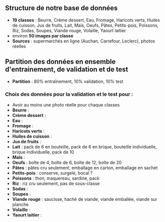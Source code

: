 ## Structure de notre base de données
- <b>19 classes</b> : Beurre, Crème dessert, Eau, Fromage, Haricots verts, Huiles de cuisson, Jus de fruits, Lait, Maïs, Oeufs, Pâtes, Petits-pois, Poissons, Riz, Sodas, Soupes, Viande rouge, Volaille, Yaourt laitier
- environ <b>50 images par classe</b>
- <b>Sources</b> : supermarchés en ligne (Auchan, Carrefour, Leclerc), photos réelles

## Partition des données en ensemble d'entrainement, de validation et de test
- <b>Partition</b> : 80% entraînement, 10% validation, 10% test

### Choix des données pour la validation et le test pour :
- Avoir au moins une photo réelle pour chaque classes
- <b>Beurre</b> : 
- <b>Crème dessert</b> :
- <b>Eau</b> :
- <b>Fromage</b> :
- <b>Haricots verts</b> :
- <b>Huiles de cuisson</b> :
- <b>Jus de fruits</b> :
- <b>Lait</b> : pack de 6 en bouteille, pack de 6 en brique, bouteille individuelle, brique individuelle, pack de 10
- <b>Maïs</b> :
- <b>Oeufs</b> : boîte de 4, boîte de 6, boîte de 12, boîte de 20
- <b>Pâtes</b> : pâtes cru seulement, emballage en carton, emballage en sachet
- <b>Petits-pois</b> : conserve, surgelé, bocal ?
- <b>Poissons</b> : thon, maquereau, sardine, pack 
- <b>Riz</b> : riz cru seulement, pas de sous-classe
- <b>Sodas</b> :
- <b>Soupes</b> :
- <b>Viande rouge</b> : saucisse, haché de viande, viande emballée, viande sur planche
- <b>Volaille</b> :
- <b>Yaourt laitier</b> :
